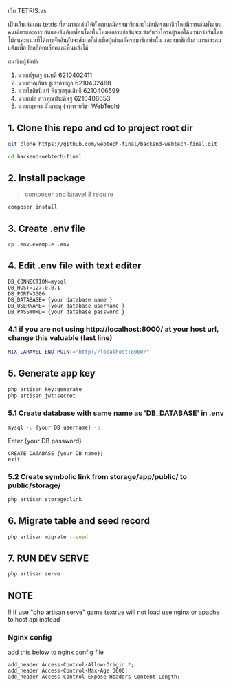 เว็บ TETRIS.vs

เป็นเว็บเล่นเกม tetris ที่สามารถเล่นได้ทั้งแบบสมัครสมาชิกและไม่สมัครสมาชิกโดยมีการเล่นทั้งแบบคนเดียวและการเล่นแข่งขันกับเพื่อนโดยในโหมดการแข่งขันจะแข่งกันว่าใครอยู่รอดได้นานกว่ากันโดยไม่สนคะแนนที่ได้การจัดอันดับจะส่งผลก็ต่อเมื่อผู้เล่นสมัครสมาชิกเท่านั้น และสมาชิกยังสามารถสะสมแต้มเพื่อปลดล็อคบล็อคและพื้นหลังได้

สมาชิกผู้จัดทำ

1. นายณัฐเสฐ ธนบดี 6210402411
2. นายภาณุภัทร ชูเลาตระกูล 6210402488 
3. นายโชติธนินท์ พิชญอรุณสิทธิ์ 6210406599
4. นายลภัส สารคุณประดิษฐ์ 6210406653
5. นายกฤษดา มังสระคู (จากรายวิชา WebTech)

## 1. Clone this repo and cd to project root dir

```bash
git clone https://github.com/webtech-final/backend-webtech-final.git
```

```bash
cd backend-webtech-final
```

## 2. Install package

> composer and laravel 8 require

```bash
composer install
```

## 3. Create .env file

```bash
cp .env.example .env
```

## 4. Edit .env file with text editer

```
DB_CONNECTION=mysql
DB_HOST=127.0.0.1
DB_PORT=3306
DB_DATABASE= {your database name }
DB_USERNAME= {your database username }
DB_PASSWORD= {your database password }
```

### 4.1 if you are not using http://localhost:8000/ at your host url, change this valuable (last line)

```bash
MIX_LARAVEL_END_POINT="http://localhost:8000/"
```

## 5. Generate app key

```bash
php artisan key:generate
php artisan jwt:secret
```

### 5.1 Create database with same name as 'DB_DATABASE' in .env
```bash
mysql -u {your DB username} -p
```
Enter {your DB password}
```
CREATE DATABASE {your DB name};
exit
```

### 5.2 Create symbolic link from storage/app/public/ to public/storage/

```bash
php artisan storage:link
```

## 6. Migrate table and seed record

```bash
php artisan migrate --seed
```

## 7. RUN DEV SERVE

```bash
php artisan serve
```

## NOTE
!! if use "php artisan serve" game textrue will not load use nginx or apache to host api instead

### Nginx config
add this below to nginx config file
```
add_header Access-Control-Allow-Origin *;
add_header Access-Control-Max-Age 3600;
add_header Access-Control-Expose-Headers Content-Length;
```
